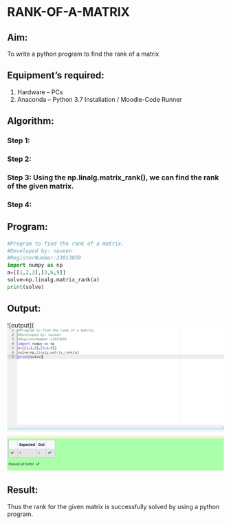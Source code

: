 # RANK-OF-A-MATRIX
## Aim:
To write a python program to find the rank of a matrix
## Equipment’s required:
1. 	Hardware – PCs
2. 	Anaconda – Python 3.7 Installation / Moodle-Code Runner
## Algorithm:
### Step 1: 
### Step 2: 
### Step 3: Using the np.linalg.matrix_rank(), we can find the rank of the given matrix.
### Step 4: 
## Program:
```py
#Program to find the rank of a matrix.
#Developed by: naveen
#RegisterNumber:23013059
import numpy as np
a=[[1,2,3],[3,6,9]]
solve=np.linalg.matrix_rank(a)
print(solve)

```
## Output:
![output](![Alt text](image-1.png)
## Result:
Thus the rank for the given matrix is successfully solved by  using a python program.

